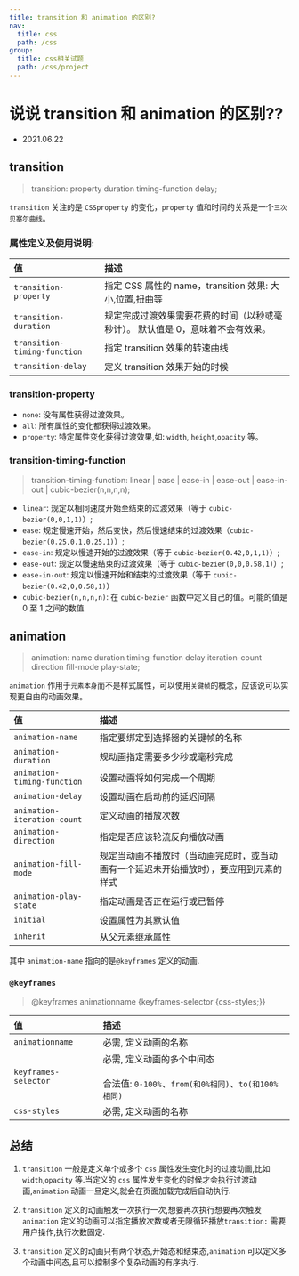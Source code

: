 ```yaml
---
title: transition 和 animation 的区别?
nav:
  title: css
  path: /css
group:
  title: css相关试题
  path: /css/project
---
```


# 说说 transition 和 animation 的区别??

- 2021.06.22

## transition

> transition: property duration timing-function delay;

`transition` 关注的是 `CSSproperty` 的变化，`property` 值和时间的关系是一个`三次贝塞尔曲线`。

### 属性定义及使用说明:

| 值                           | 描述                                                                            |
| :--------------------------- | :------------------------------------------------------------------------------ |
| `transition-property`        | 指定 CSS 属性的 name，transition 效果: 大小,位置,扭曲等                         |
| `transition-duration`        | 规定完成过渡效果需要花费的时间（以秒或毫秒计）。 默认值是 0，意味着不会有效果。 |
| `transition-timing-function` | 指定 transition 效果的转速曲线                                                  |
| `transition-delay`           | 定义 transition 效果开始的时候                                                  |

### transition-property

- `none`: 没有属性获得过渡效果。
- `all`: 所有属性的变化都获得过渡效果。
- `property`: 特定属性变化获得过渡效果,如: `width`, `height`,`opacity` 等。

### transition-timing-function

> transition-timing-function: linear | ease | ease-in | ease-out | ease-in-out | cubic-bezier(n,n,n,n);

- `linear`: 规定以相同速度开始至结束的过渡效果（等于 `cubic-bezier(0,0,1,1)`）;
- `ease`: 规定慢速开始，然后变快，然后慢速结束的过渡效果（`cubic-bezier(0.25,0.1,0.25,1)`）;
- `ease-in`: 规定以慢速开始的过渡效果（等于 `cubic-bezier(0.42,0,1,1)`）;
- `ease-out`: 规定以慢速结束的过渡效果（等于 `cubic-bezier(0,0,0.58,1)`）;
- `ease-in-out`: 规定以慢速开始和结束的过渡效果（等于 `cubic-bezier(0.42,0,0.58,1)`）
- `cubic-bezier(n,n,n,n)`: 在 `cubic-bezier` 函数中定义自己的值。可能的值是 0 至 1 之间的数值

## animation

> animation: name duration timing-function delay iteration-count direction fill-mode play-state;

`animation` 作用于`元素本身`而不是样式属性，可以使用`关键帧`的概念，应该说可以实现更自由的动画效果。

| 值                          | 描述                                                                                   |
| :-------------------------- | :------------------------------------------------------------------------------------- |
| `animation-name`            | 指定要绑定到选择器的关键帧的名称                                                       |
| `animation-duration`        | 规动画指定需要多少秒或毫秒完成                                                         |
| `animation-timing-function` | 设置动画将如何完成一个周期                                                             |
| `animation-delay`           | 设置动画在启动前的延迟间隔                                                             |
| `animation-iteration-count` | 定义动画的播放次数                                                                     |
| `animation-direction`       | 指定是否应该轮流反向播放动画                                                           |
| `animation-fill-mode`       | 规定当动画不播放时（当动画完成时，或当动画有一个延迟未开始播放时），要应用到元素的样式 |
| `animation-play-state`      | 指定动画是否正在运行或已暂停                                                           |
| `initial`                   | 设置属性为其默认值                                                                     |
| `inherit`                   | 从父元素继承属性                                                                       |

其中 `animation-name` 指向的是`@keyframes` 定义的动画.

### `@keyframes`

> @keyframes animationname {keyframes-selector {css-styles;}}

| 值                   | 描述                                                                                        |
| :------------------- | :------------------------------------------------------------------------------------------ |
| `animationname`      | 必需, 定义动画的名称                                                                        |
| `keyframes-selector` | 必需, 定义动画的多个中间态 <br/> <br/> 合法值: `0-100%`、`from(和0%相同)`、`to(和100%相同)` |
| `css-styles`         | 必需, 定义动画的名称                                                                        |

## 总结

1. `transition` 一般是定义单个或多个 `css` 属性发生变化时的过渡动画,比如 `width`,`opacity` 等.当定义的 `css` 属性发生变化的时候才会执行过渡动画,`animation` 动画一旦定义,就会在页面加载完成后自动执行.

2. `transition` 定义的动画触发一次执行一次,想要再次执行想要再次触发`animation` 定义的动画可以指定播放次数或者无限循环播放`transition:` 需要用户操作,执行次数固定.

3. `transition` 定义的动画只有两个状态,开始态和结束态,`animation` 可以定义多个动画中间态,且可以控制多个复杂动画的有序执行.
